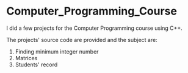 # Computer_Programming_Course
I did a few projects for the Computer Programming course using C++.

The projects' source code are provided and the subject are:
  1. Finding minimum integer number
  2. Matrices
  3. Students' record
